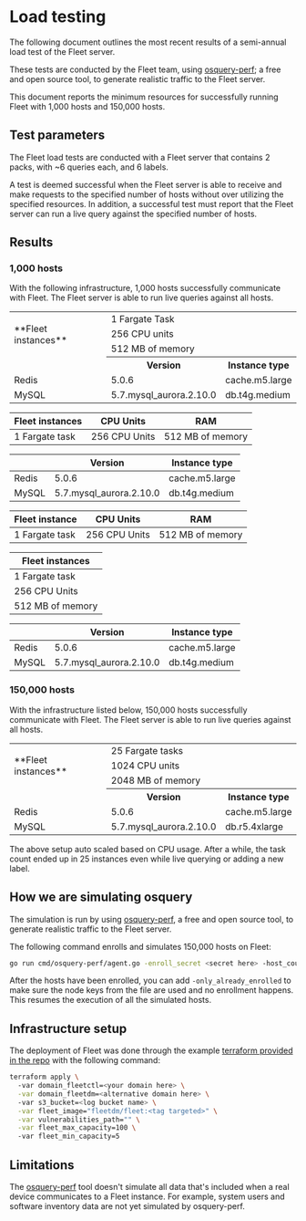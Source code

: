 # Load testing

The following document outlines the most recent results of a semi-annual load test of the Fleet server. 

These tests are conducted by the Fleet team, using [osquery-perf](https://github.com/fleetdm/fleet/tree/main/cmd/osquery-perf); a free and open source tool, to generate realistic traffic to the Fleet server.

This document reports the minimum resources for successfully running Fleet with 1,000 hosts and 150,000 hosts.

## Test parameters

The Fleet load tests are conducted with a Fleet server that contains 2 packs, with ~6 queries each, and 6 labels.

A test is deemed successful when the Fleet server is able to receive and make requests to the specified number of hosts without over utilizing the specified resources. In addition, a successful test must report that the Fleet server can run a live query against the specified number of hosts.

## Results

### 1,000 hosts

With the following infrastructure, 1,000 hosts successfully communicate with Fleet. The Fleet server is able to run live queries against all hosts.

<table>
<tr><td rowspan="3">**Fleet instances**</td><td colspan="2">1 Fargate Task</td></tr>
<tr><td colspan="2">256 CPU units</td></tr>
<tr><td colspan="2">512 MB of memory</td></tr>
<tr><td></td><th>Version</th><th>Instance type</th></tr>
<tr><td>Redis</td><td>5.0.6 </td><td>cache.m5.large</td></tr>
<tr><td>MySQL</td><td>5.7.mysql_aurora.2.10.0</td><td>db.t4g.medium</td></tr>
</table>



|Fleet instances| CPU Units       |RAM             |
|-------|-------------------------|----------------|
| 1 Fargate task | 256 CPU Units  |512 MB of memory|

|&#8203;| Version                 |Instance type |
|-------|-------------------------|--------------|
| Redis | 5.0.6                   |cache.m5.large|
| MySQL | 5.7.mysql_aurora.2.10.0 | db.t4g.medium|



|Fleet instance | CPU Units      |RAM             |
|----------------|----------------|----------------|
| 1 Fargate task | 256 CPU Units  |512 MB of memory|


|Fleet instances |
|-|
|1 Fargate task |
| 256 CPU Units |
|512 MB of memory|

|&#8203;| Version                 |Instance type |
|-------|-------------------------|--------------|
| Redis | 5.0.6                   |cache.m5.large|
| MySQL | 5.7.mysql_aurora.2.10.0 | db.t4g.medium|


### 150,000 hosts

With the infrastructure listed below, 150,000 hosts successfully communicate with Fleet. The Fleet server is able to run live queries against all hosts.

<table>
<tr><td rowspan="3">**Fleet instances**</td><td colspan="2">25 Fargate tasks</td></tr>
<tr><td colspan="2">1024 CPU units</td></tr>
<tr><td colspan="2">2048 MB of memory</td></tr>
<tr><td></td><th>Version</th><th>Instance type</th></tr>
<tr><td>Redis</td><td>5.0.6 </td><td>cache.m5.large</td></tr>
<tr><td>MySQL</td><td>5.7.mysql_aurora.2.10.0</td><td>db.r5.4xlarge</td></tr>
</table>

The above setup auto scaled based on CPU usage. After a while, the task count ended up in 25 instances even while live querying or adding a new label.

## How we are simulating osquery

The simulation is run by using [osquery-perf](https://github.com/fleetdm/fleet/tree/main/cmd/osquery-perf), a free and open source tool, to generate realistic traffic to the Fleet server.

The following command enrolls and simulates 150,000 hosts on Fleet:

```bash
go run cmd/osquery-perf/agent.go -enroll_secret <secret here> -host_count 150000 -server_url <server URL here> -node_key_file nodekeys
```

After the hosts have been enrolled, you can add `-only_already_enrolled` to make sure the node keys from the file are used and no enrollment happens. This resumes the execution of all the simulated hosts.

## Infrastructure setup

The deployment of Fleet was done through the example [terraform provided in the repo](https://github.com/fleetdm/fleet/tree/main/tools/terraform) with the following command:

```bash
terraform apply \ 
  -var domain_fleetctl=<your domain here> \
  -var domain_fleetdm=<alternative domain here> \ 
  -var s3_bucket=<log bucket name> \
  -var fleet_image="fleetdm/fleet:<tag targeted>" \
  -var vulnerabilities_path="" \
  -var fleet_max_capacity=100 \ 
  -var fleet_min_capacity=5
```

## Limitations

The [osquery-perf](https://github.com/fleetdm/fleet/tree/main/cmd/osquery-perf) tool doesn't simulate all data that's included when a real device communicates to a Fleet instance. For example, system users and software inventory data are not yet simulated by osquery-perf.
